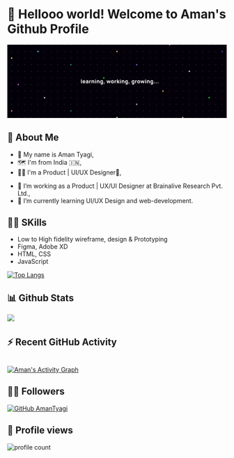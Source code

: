 
# 👋 Hellooo world! Welcome to Aman's Github Profile

<img src="https://raw.githubusercontent.com/amantyagi994/amantyagi994/main/assets/Twitter%20header%20-%201.png">


## 🤵 About Me

- 👦 My name is Aman Tyagi,
- 🗺️ I'm from India 🇮🇳,
- 👨‍💻 I'm a Product | UI/UX Designer🎨,
<!-- - 🔭 I’m currently working on a personal project and completing challenges on [frontendmentor.io](https://www.frontendmentor.io/) -->
- 🔭 I’m working as a Product | UX/UI Designer at Brainalive Research Pvt. Ltd.,
- 🌱 I’m currently learning UI/UX Design and web-development.

<!-- - 📫 How to reach me:  -->


## 🤹‍♂️ SKills

 - Low to High fidelity wireframe, design & Prototyping
 - Figma, Adobe XD
 - HTML, CSS
 - JavaScript

<!-- [![Top Langs](https://github-readme-stats.vercel.app/api/top-langs/?username=amantyagi994&layout=compact&show_icons=true&theme=algolia)](https://github.com/amantyagi994) -->

[![Top Langs](https://github-readme-stats.vercel.app/api/top-langs/?username=amantyagi994&layout=compact&show_icons=true&line_height=20&title_color=FFFFFF&icon_color=FFFFFF&text_color=FFFFFF&bg_color=0D1117)](https://github.com/amantyagi994)

<!--
- 👯 I’m looking to collaborate on ...
- 🤔 I’m looking for help with ...
- 💬 Ask me about ...

- 😄 Pronouns: ...
- ⚡ Fun fact: ...
-->


## 📊 Github Stats
 
[![](https://github-readme-stats.vercel.app/api?username=amantyagi994&include_all_commits=true&count_private=true&show_icons=true&line_height=20&title_color=FFFFFF&icon_color=FFFFFF&text_color=FFFFFF&bg_color=0D1117)](https://github.com/anuraghazra/github-readme-stats)


## ⚡ Recent GitHub Activity

 <br/>
 <a href="https://github.com/ashutosh00710/github-readme-activity-graph"><img alt="Aman's Activity Graph" src="https://activity-graph.herokuapp.com/graph?username=amantyagi994&custom_title=Aman__Tyagi's%20Contribution%20Graph&bg_color=000000&color=C5AB63&line=C1CBD8&point=FFFFFF&hide_border=true" /></a>
 <br/>



<!-- [![Spotify](https://github-readme-remake.vercel.app/api/spotify)](https://open.spotify.com/playlist/0VZLNEZRlZJG8Ggd04e25U?si=9d2daea1a3494255) -->


## 🙋‍♀️ Followers

[![GitHub AmanTyagi](https://img.shields.io/github/followers/amantyagi994?label=follow&style=social)](https://github.com/amantyagi994)

## 👀 Profile views

![profile count](https://komarev.com/ghpvc/?username=amantyagi994&color=blueviolet&style=plastic)

<!-- 
## 🎧 Playlist on Spotify

<br/>
<a href="https://open.spotify.com/user/wn2dn4pw1tahyxg1jpj4r2lpm"/>
  <img src="https://spotify-recently-played-readme.vercel.app/api?user=wn2dn4pw1tahyxg1jpj4r2lpm&count=6" alt="Spotify" />
</a> -->


